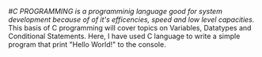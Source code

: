 *#C PROGRAMMING is a programminig language good for system development because of of it's efficencies, speed and low level capacities.*
This basis of C programming will cover topics on Variables, Datatypes and Conditional Statements.
Here, I have used C language to write a simple program that print "Hello World!" to the console.
